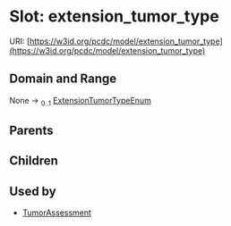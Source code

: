 
# Slot: extension_tumor_type




URI: [https://w3id.org/pcdc/model/extension_tumor_type](https://w3id.org/pcdc/model/extension_tumor_type)


## Domain and Range

None &#8594;  <sub>0..1</sub> [ExtensionTumorTypeEnum](ExtensionTumorTypeEnum.md)

## Parents


## Children


## Used by

 * [TumorAssessment](TumorAssessment.md)
